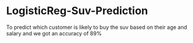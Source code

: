 # LogisticReg-Suv-Prediction
To predict which customer is likely to buy the suv based on their age and salary and we got an accuracy of 89%
